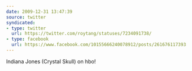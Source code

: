 ```yaml
---
date: 2009-12-31 13:47:39
source: twitter
syndicated:
- type: twitter
  url: https://twitter.com/roytang/statuses/7234091738/
- type: facebook
  url: https://www.facebook.com/10155666240078912/posts/261676117393
---
```


Indiana Jones (Crystal Skull) on hbo!